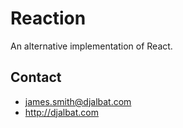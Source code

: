 # Reaction

An alternative implementation of React.
    
## Contact

- james.smith@djalbat.com
- http://djalbat.com
